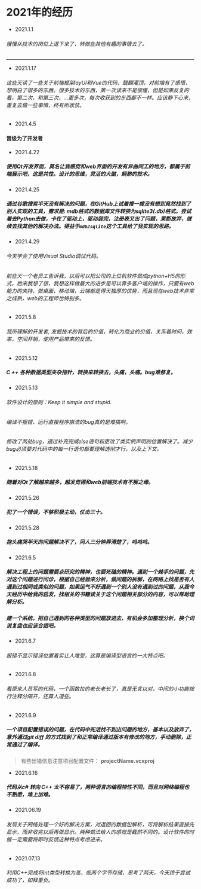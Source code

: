 # 2021年的经历

* 2021.1.1

###### 慢慢从技术的岗位上退下来了，转做些其他有趣的事情去了。

---

* 2021.1.17

###### 这些天读了一些关于前端框架layUI和Vue的代码，醍醐灌顶，对前端有了感悟，想明白了很多的东西。很多技术的东西，第一次读来不是很懂，但是如果反复的看，第二次，和第三次，...更多次，每次收获到的东西都不一样。应该静下心来，重复去做一些事情，终有所收获。

* 2021.4.5

#### 晋级为了开发者


* 2021.4.22

##### 使用Qt开发界面，莫名让我感觉和web界面的开发有异曲同工的地方，都属于前端展示吧，这是共性。设计的思维，灵活的大脑，娴熟的技术。

* 2021.4.25

##### 通过谷歌搜索半天没有解决的问题，在GitHub上试着搜一搜没有想到竟然找到了别人实现的工具，需求是: mdb格式的数据库文件转换为sqlite3(.db)格式。尝试着去Python去做，卡在了驱动上，驱动装完，注册表又出了问题，果断放弃，继续去找其他的解决办法。得益于`mdb2sqlite`这个工具给了我实现的思路。


* 2021.4.29

###### 今天学会了使用Visual Studio调试代码。
###### 前些天一个老员工告诉我，以后可以把公司的上位机软件做成python+H5的形式，后来我想了想，我想这样做最大的进步是可以靠多客户端的操作，只要有web能力的夹持，做桌面，移动端，云端都是得天独厚的优势，而且现在web技术非常之成熟，web的工程师也特别多。

* 2021.5.8

###### 我所理解的开发者, 发掘技术的背后的价值，转化为商业的价值，关系着时间，效率，空间开销，使用产品带来的反馈。

* 2021.5.12

##### C ++ 各种数据类型夹杂指针，转换来转换去，头痛，头痛。bug难修复。

* 2021.5.13

###### 软件设计的原则：Keep it simple and stupid.
###### 编译不报错，运行直接程序崩溃的bug真的是难搞啊。
###### 修改了两处bug，通过补充完成else语句和更改了类实例声明的位置解决了。减少bug必须要对代码中的每一行语句都要理解透彻才行，以及上下文。

* 2021.5.18

##### 随着对Qt了解越来越多，越发觉得和web前端技术有不解之缘。

* 2021.5.26

##### 犯了一个错误，不够积极主动，仗击三十。

* 2021.5.28

##### 抱头痛哭半天的问题解决不了，问人三分钟弄清楚了，呜呜呜。

* 2021.6.5

##### 解决工程上的问题需要点研究的精神，也要死磕的精神。遇到一个棘手的问题，先对这个问题进行问诊，根据自己经验来分析，做问题的拆解，在网络上找是否有人遇到过相同或类似的问题，如果运气不好遇到一个别人没有遇到过的问题，从我今天经历中给我的启发，找相关的书籍读关于这个问题相关部分的内容，可以帮助理解分析。
##### 建一个系统，把自己遇到的各种类型的问题放进去，有机会多加整理分析，换个词说复盘也应该合适吧。

* 2021.6.7

###### 报错不显示错误位置着实让人难受，这算是编译型语言的一大特点吧。

* 2021.6.8

###### 看原来人员写的代码，一个函数拉的老长老长了，真是无言以对。中间的小功能按行注释分隔开，还算人道些。

* 2021.6.9

##### 一个项目配置错误的问题，在代码中死活找不到出问题的地方，基本以及放弃了，意外通过git diff 的方式找到了和正常编译通过版本有修改的地方，手动删除，正常通过了编译。
> 有些出错信息注意项目配置文件：  **projectName.vcxproj**

* 2021.6.16

##### 代码从c# 转向 C++ 太不容易了，两种语言的编程特性不同，而且对网络编程也不熟悉，难上加难。

* 2021.06.19

###### 发现关于网络处理一个好的解决方案，对返回的数据包解析，可将解析结果直接先显示，而非收完以后再做显示。两种做法给人的感觉是截然不同的。设计软件的时候一定需要将即时反馈这种特点考虑进来。

* 2021.07.13
###### 利用C++完成将int类型转换为高，低两个字节存储，思考了两天，今天终于尝试成功了，如释重负。
